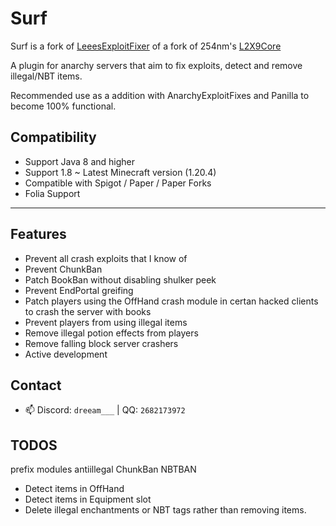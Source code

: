 # Surf

Surf is a fork of [LeeesExploitFixer](https://github.com/XeraPlugins/LeeesExploitFixer-3.0) of a fork of
254nm's [L2X9Core](https://github.com/254nm/L2X9Core)

A plugin for anarchy servers that aim to fix exploits, detect and remove illegal/NBT items.

Recommended use as a addition with AnarchyExploitFixes and Panilla to become 100% functional.

## Compatibility

- Support Java 8 and higher
- Support 1.8 ~ Latest Minecraft version (1.20.4)
- Compatible with Spigot / Paper / Paper Forks
- Folia Support

___

## Features

* Prevent all crash exploits that I know of
* Prevent ChunkBan
* Patch BookBan without disabling shulker peek
* Prevent EndPortal greifing
* Patch players using the OffHand crash module in certan hacked clients to crash the server with books
* Prevent players from using illegal items
* Remove illegal potion effects from players
* Remove falling block server crashers
* Active development

## Contact

- 📫 Discord: `dreeam___` | QQ: `2682173972`

## TODOS

prefix
modules
    antiillegal
    ChunkBan
    NBTBAN

* Detect items in OffHand
* Detect items in Equipment slot
* Delete illegal enchantments or NBT tags rather than removing items.
